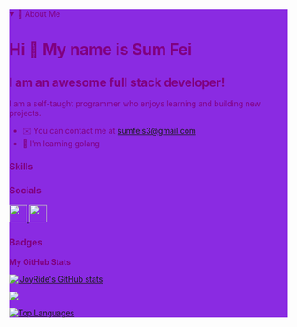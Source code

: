 <details open style="background-color: #8A2BE2; color: #800080;">
<summary>👋 About Me</summary>

Hi 👋 My name is Sum Fei
========================
I am an awesome full stack developer!
-----------------------------------
I am a self-taught programmer who enjoys learning and building new projects.

*   ✉️  You can contact me at [sumfeis3@gmail.com](mailto:sumfeis3@gmail.com)
*   🧠  I'm learning golang

### Skills

<p align="left">
<!-- ... (skills icons) ... -->
</p>

### Socials

<p align="left">
  <a href="https://www.github.com/iJoyRide" target="_blank" rel="noreferrer">
    <img src="https://raw.githubusercontent.com/danielcranney/readme-generator/main/public/icons/socials/github.svg" width="32" height="32" />
  </a>
  <a href="https://www.linkedin.com/in/https://www.linkedin.com/in/see-toh-sum-fei-2bb713153/" target="_blank" rel="noreferrer">
    <img src="https://raw.githubusercontent.com/danielcranney/readme-generator/main/public/icons/socials/linkedin.svg" width="32" height="32" />
  </a>
</p>

### Badges

<b>My GitHub Stats</b>

<a href="http://www.github.com/iJoyRide"><img src="https://github-readme-stats.vercel.app/api?username=iJoyRide&show_icons=true&hide=&count_private=true&title_color=3382ed&text_color=800080&icon_color=3382ed&bg_color=645394&hide_border=true&show_icons=true" alt="iJoyRide's GitHub stats" /></a>

<a href="http://www.github.com/iJoyRide"><img src="https://github-readme-streak-stats.herokuapp.com/?user=iJoyRide&stroke=800080&background=645394&ring=3382ed&fire=3382ed&currStreakNum=800080&currStreakLabel=3382ed&sideNums=800080&sideLabels=800080&dates=800080&hide_border=true" /></a>

<a href="https://github.com/iJoyRide" align="left">
  <img src="https://github-readme-stats.vercel.app/api/top-langs/?username=iJoyRide&langs_count=10&title_color=3382ed&text_color=800080&icon_color=3382ed&bg_color=645394&hide_border=true&locale=en&custom_title=Top%20%Languages" alt="Top Languages" />
</a>
